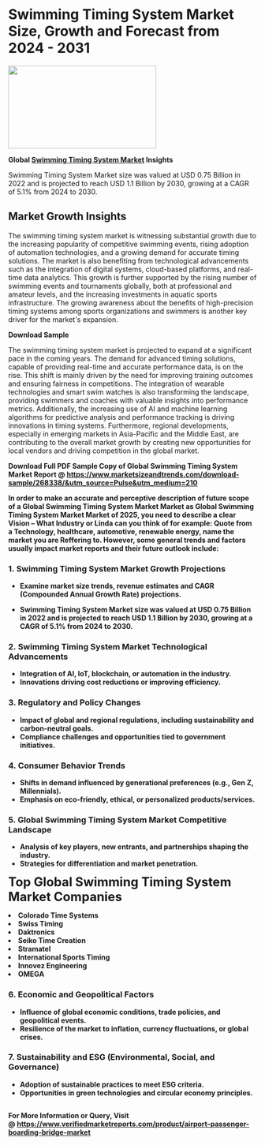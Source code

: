 <H1>Swimming Timing System Market Size, Growth and Forecast from 2024 - 2031</H1><img class="aligncenter size-medium wp-image-584254" src="https://thirdeyenews.in/wp-content/uploads/2024/09/Global-Market-Research-300x168.jpeg" alt="" width="300" height="168" /><p><strong>Global&nbsp;<a href="https://www.marketsizeandtrends.com/download-sample/268338/&amp;utm_source=Pulse&amp;utm_medium=210">Swimming Timing System Market</a> Insights</strong></p><p>Swimming Timing System Market size was valued at USD 0.75 Billion in 2022 and is projected to reach USD 1.1 Billion by 2030, growing at a CAGR of 5.1% from 2024 to 2030.</p><p><h2>Market Growth Insights</h2> <p>The swimming timing system market is witnessing substantial growth due to the increasing popularity of competitive swimming events, rising adoption of automation technologies, and a growing demand for accurate timing solutions. The market is also benefiting from technological advancements such as the integration of digital systems, cloud-based platforms, and real-time data analytics. This growth is further supported by the rising number of swimming events and tournaments globally, both at professional and amateur levels, and the increasing investments in aquatic sports infrastructure. The growing awareness about the benefits of high-precision timing systems among sports organizations and swimmers is another key driver for the market's expansion.</p> <p><strong>Download Sample</strong></p> <p>The swimming timing system market is projected to expand at a significant pace in the coming years. The demand for advanced timing solutions, capable of providing real-time and accurate performance data, is on the rise. This shift is mainly driven by the need for improving training outcomes and ensuring fairness in competitions. The integration of wearable technologies and smart swim watches is also transforming the landscape, providing swimmers and coaches with valuable insights into performance metrics. Additionally, the increasing use of AI and machine learning algorithms for predictive analysis and performance tracking is driving innovations in timing systems. Furthermore, regional developments, especially in emerging markets in Asia-Pacific and the Middle East, are contributing to the overall market growth by creating new opportunities for local vendors and driving competition in the global market.</p> <p><strong></p><p><span class=""><strong>Download Full PDF Sample Copy of Global Swimming Timing System Market Report</strong> @ <a href="https://www.marketsizeandtrends.com/download-sample/268338/&amp;utm_source=Pulse&amp;utm_medium=210" target="_blank">https://www.marketsizeandtrends.com/download-sample/268338/&amp;utm_source=Pulse&amp;utm_medium=210</a></span></p><p>In order to make an accurate and perceptive description of future scope of a Global&nbsp;Swimming Timing System Market Market as Global&nbsp;Swimming Timing System Market Market of 2025, you need to describe a clear Vision &ndash; What Industry or Linda can you think of for example: Quote from a Technology, healthcare, automotive, renewable energy, name the market you are Reffering to. However, some general trends and factors usually impact market reports and their future outlook include:</p><h3>1.&nbsp;<strong>Swimming Timing System Market Growth Projections</strong></h3><ul><li>Examine market size trends, revenue estimates and CAGR (Compounded Annual Growth Rate) projections.</li><li><p>Swimming Timing System Market size was valued at USD 0.75 Billion in 2022 and is projected to reach USD 1.1 Billion by 2030, growing at a CAGR of 5.1% from 2024 to 2030.</p></li></ul><h3>2.&nbsp;<strong>Swimming Timing System Market Technological Advancements</strong></h3><ul><li>Integration of AI, IoT, blockchain, or automation in the industry.</li><li>Innovations driving cost reductions or improving efficiency.</li></ul><h3>3.&nbsp;<strong>Regulatory and Policy Changes</strong></h3><ul><li>Impact of global and regional regulations, including sustainability and carbon-neutral goals.</li><li>Compliance challenges and opportunities tied to government initiatives.</li></ul><h3>4.&nbsp;<strong>Consumer Behavior Trends</strong></h3><ul><li>Shifts in demand influenced by generational preferences (e.g., Gen Z, Millennials).</li><li>Emphasis on eco-friendly, ethical, or personalized products/services.</li></ul><h3>5.&nbsp;<strong>Global Swimming Timing System Market Competitive Landscape</strong></h3><ul><li>Analysis of key players, new entrants, and partnerships shaping the industry.</li><li>Strategies for differentiation and market penetration.</li></ul><p data-pm-slice="1 1 []"><span style="color: inherit; font-family: inherit; font-size: 25px;">Top Global Swimming Timing System Market Companies</span></p><div class="" data-test-id=""><p><li>Colorado Time Systems</li><li> Swiss Timing</li><li> Daktronics</li><li> Seiko Time Creation</li><li> Stramatel</li><li> International Sports Timing</li><li> Innovez Engineering</li><li> OMEGA</li></p></div><h3>6.&nbsp;<strong>Economic and Geopolitical Factors</strong></h3><ul><li>Influence of global economic conditions, trade policies, and geopolitical events.</li><li>Resilience of the market to inflation, currency fluctuations, or global crises.</li></ul><h3>7.&nbsp;<strong>Sustainability and ESG (Environmental, Social, and Governance)</strong></h3><ul><li>Adoption of sustainable practices to meet ESG criteria.</li><li>Opportunities in green technologies and circular economy principles.</li></ul><h2><strong style="font-size: 14px;">For More Information or Query, Visit @&nbsp;</strong><a style="background-color: #ffffff; font-size: 14px;" href="https://www.marketsizeandtrends.com/report/swimming-timing-system-market/" target="_blank">https://www.verifiedmarketreports.com/product/airport-passenger-boarding-bridge-market</a></h2>
